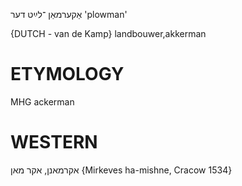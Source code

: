 אַקערמאַן
־לײַט
דער
'plowman'

{DUTCH - van de Kamp}
landbouwer,akkerman

ETYMOLOGY
===========
MHG ackerman

WESTERN
========

אקרמאנן, אקר מאן {Mirkeves ha-mishne, Cracow 1534}
